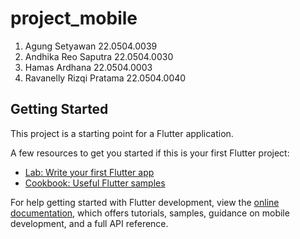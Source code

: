 # project_mobile

1.	Agung Setyawan 22.0504.0039
2.	Andhika Reo Saputra 22.0504.0030
3.	Hamas Ardhana 22.0504.0003
4.	Ravanelly Rizqi Pratama 22.0504.0040


## Getting Started

This project is a starting point for a Flutter application.

A few resources to get you started if this is your first Flutter project:

- [Lab: Write your first Flutter app](https://docs.flutter.dev/get-started/codelab)
- [Cookbook: Useful Flutter samples](https://docs.flutter.dev/cookbook)

For help getting started with Flutter development, view the
[online documentation](https://docs.flutter.dev/), which offers tutorials,
samples, guidance on mobile development, and a full API reference.

